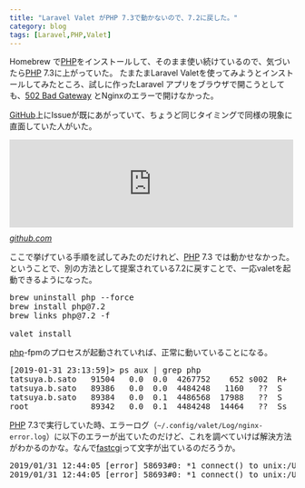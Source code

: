 ```yaml
---
title: "Laravel Valet がPHP 7.3で動かないので、7.2に戻した。"
category: blog
tags: [Laravel,PHP,Valet]
---
```

<p>Homebrew で<a class="keyword" href="http://d.hatena.ne.jp/keyword/PHP">PHP</a>をインストールして、そのまま使い続けているので、気づいたら<a class="keyword" href="http://d.hatena.ne.jp/keyword/PHP">PHP</a> 7.3に上がっていた。
たまたまLaravel Valetを使ってみようとインストールしてみたところ、試しに作ったLaravel アプリをブラウザで開こうとしても、<a class="keyword" href="http://d.hatena.ne.jp/keyword/502%20Bad%20Gateway">502 Bad Gateway</a> とNginxのエラーで開けなかった。</p>

<p><a class="keyword" href="http://d.hatena.ne.jp/keyword/GitHub">GitHub</a>上にIssueが既にあがっていて、ちょうど同じタイミングで同様の現象に直面していた人がいた。</p>

<p><iframe src="https://hatenablog-parts.com/embed?url=https%3A%2F%2Fgithub.com%2Flaravel%2Fvalet%2Fissues%2F269%23issuecomment-459055301" title="502 Bad Gateway - nginx/1.10.2 · Issue #269 · laravel/valet" class="embed-card embed-webcard" scrolling="no" frameborder="0" style="display: block; width: 100%; height: 155px; max-width: 500px; margin: 10px 0px;"></iframe><cite class="hatena-citation"><a href="https://github.com/laravel/valet/issues/269#issuecomment-459055301">github.com</a></cite></p>

<p>ここで挙げている手順を試してみたのだけれど、<a class="keyword" href="http://d.hatena.ne.jp/keyword/PHP">PHP</a> 7.3 では動かせなかった。
ということで、別の方法として提案されている7.2に戻すことで、一応valetを起動できるようになった。</p>

<pre class="code" data-lang="" data-unlink>brew uninstall php --force
brew install php@7.2
brew links php@7.2 -f

valet install</pre>


<p><a class="keyword" href="http://d.hatena.ne.jp/keyword/php">php</a>-fpmのプロセスが起動されていれば、正常に動いていることになる。</p>

<pre class="code" data-lang="" data-unlink>[2019-01-31 23:13:59]&gt; ps aux | grep php
tatsuya.b.sato   91504   0.0  0.0  4267752    652 s002  R+   11:14PM   0:00.00 grep php
tatsuya.b.sato   89386   0.0  0.0  4484248   1160   ??  S    10:55PM   0:00.00 /usr/local/opt/php@7.2/sbin/php-fpm --nodaemonize
tatsuya.b.sato   89384   0.0  0.1  4486568  17988   ??  S    10:55PM   0:00.22 /usr/local/opt/php@7.2/sbin/php-fpm --nodaemonize
root             89342   0.0  0.1  4484248  14464   ??  Ss   10:55PM   0:00.09 /usr/local/opt/php@7.2/sbin/php-fpm --nodaemonize</pre>


<p><a class="keyword" href="http://d.hatena.ne.jp/keyword/PHP">PHP</a> 7.3で実行していた時、エラーログ（<code>~/.config/valet/Log/nginx-error.log</code>）に以下のエラーが出ていたのだけど、これを調べていけば解決方法がわかるのかな。なんで<a class="keyword" href="http://d.hatena.ne.jp/keyword/fastcgi">fastcgi</a>って文字が出ているのだろうか。</p>

<pre class="code" data-lang="" data-unlink>2019/01/31 12:44:05 [error] 58693#0: *1 connect() to unix:/Users/tatsuya.b.sato/.config/valet/valet.sock failed (61: Connection refused) while connecting to upstream, client: 127.0.0.1, server: , request: &#34;GET / HTTP/1.1&#34;, upstream: &#34;fastcgi://unix:/Users/tatsuya.b.sato/.config/valet/valet.sock:&#34;, host: &#34;blog.test&#34;
2019/01/31 12:44:05 [error] 58693#0: *1 connect() to unix:/Users/tatsuya.b.sato/.config/valet/valet.sock failed (61: Connection refused) while connecting to upstream, client: 127.0.0.1, server: , request: &#34;GET /favicon.ico HTTP/1.1&#34;, upstream: &#34;fastcgi://unix:/Users/tatsuya.b.sato/.config/valet/valet.sock:&#34;, host: &#34;blog.test&#34;, referrer: &#34;http://blog.test/&#34;</pre>


